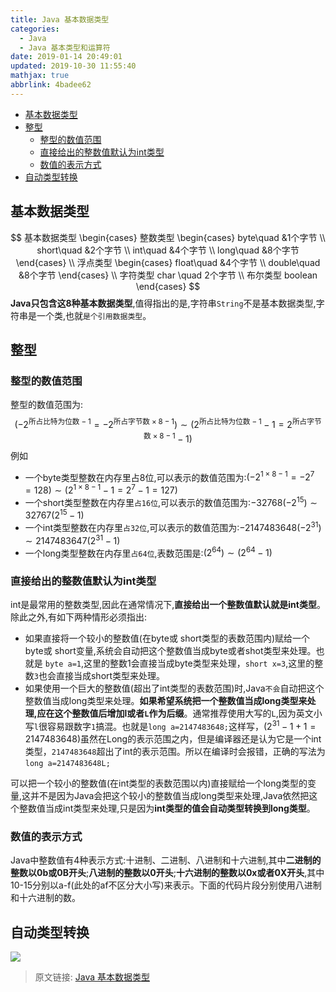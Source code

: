 ```yaml
---
title: Java 基本数据类型
categories: 
  - Java
  - Java 基本类型和运算符
date: 2019-01-14 20:49:01
updated: 2019-10-30 11:55:40
mathjax: true
abbrlink: 4badee62
---
```

- [基本数据类型](/blog/html/4badee62/#基本数据类型)
- [整型](/blog/html/4badee62/#整型)
    - [整型的数值范围](/blog/html/4badee62/#整型的数值范围)
    - [直接给出的整数值默认为int类型](/blog/html/4badee62/#直接给出的整数值默认为int类型)
    - [数值的表示方式](/blog/html/4badee62/#数值的表示方式)
- [自动类型转换](/blog/html/4badee62/#自动类型转换)

<!--more-->
<script src="https://cdn.bootcss.com/jquery/3.4.0/jquery.slim.min.js"></script>
<script>$(document).ready(function () {$(".post-body > ul:nth-child(1)").hide();});</script>

<!--end-->
## 基本数据类型  ##
$$
基本数据类型
\begin{cases}
整数类型
\begin{cases}
byte\quad &1个字节 \\
short\quad &2个字节 \\
int\quad &4个字节 \\
long\quad &8个字节
\end{cases} \\
浮点类型 \begin{cases}
float\quad &4个字节 \\
double\quad &8个字节
\end{cases} \\
字符类型 char \quad 2个字节 \\
布尔类型 boolean
\end{cases}
$$
**Java只包含这8种基本数据类型**,值得指出的是,字符串`String`不是基本数据类型,字符串是一个类,也就`是个引用数据类型`。
## 整型 ##
### 整型的数值范围 ###
整型的数值范围为:
 $$(-2^{\text{所占比特为位数}-1}=-2^{\text{所占字节数}\times 8-1})\sim (2^{\text{所占比特为位数}-1}-1=2^{\text{所占字节数}\times 8-1}-1)$$例如
- 一个byte类型整数在内存里占8位,可以表示的数值范围为:$(-2^{1\times 8 -1}=-2^7=128)\sim (2^{1\times 8 -1}-1=2^7-1=127)$
- 一个short类型整数在内存里`占16位`,可以表示的数值范围为:$-32768(-2^{15})\sim 32767(2^{15}-1)$
- 一个int类型整数在内存里`占32位`,可以表示的数值范围为:$-2147483648(-2^{31})\sim 2147483647(2^{31}-1)$
- 一个long类型整数在内存里`占64位`,表数范围是:$(2^{64})\sim (2^{64}-1)$

### 直接给出的整数值默认为int类型 ###
int是最常用的整数类型,因此在通常情况下,**直接给出一个整数值默认就是int类型**。除此之外,有如下两种情形必须指出:
- 如果直接将一个较小的整数值(在byte或 short类型的表数范围内)赋给一个byte或 short变量,系统会自动把这个整数值当成byte或者shot类型来处理。也就是 `byte a=1`,这里的整数1会直接当成byte类型来处理，`short x=3`,这里的整数`3`也会直接当成short类型来处理。
- 如果使用一个巨大的整数值(超出了int类型的表数范围)时,Java`不会`自动把这个整数值当成long类型来处理。**如果希望系统把一个整数值当成long类型来处理,应在这个整数值后增加l或者`L`作为后缀**。通常推荐使用大写的`L`,因为英文小写`l`很容易跟数字`1`搞混。也就是`long a=2147483648;`这样写，$(2^31-1+1=2147483648)$虽然在Long的表示范围之内，但是编译器还是认为它是一个int类型，`2147483648`超出了int的表示范围。所以在编译时会报错，正确的写法为`long a=2147483648L;`

可以把一个较小的整数值(在int类型的表数范围以内)直接赋给一个long类型的变量,这并不是因为Java会把这个较小的整数值当成long类型来处理,Java依然把这个整数值当成int类型来处理,只是因为**int类型的值会自动类型转换到long类型**。
### 数值的表示方式 ###
Java中整数值有4种表示方式:十进制、二进制、八进制和十六进制,其中**二进制的整数以0b或0B开头**;**八进制的整数以0开头**;**十六进制的整数以0x或者0X开头**,其中10-15分别以a-f(此处的af不区分大小写)来表示。下面的代码片段分别使用八进制和十六进制的数。

## 自动类型转换 ##
![](https://image-1257720033.cos.ap-shanghai.myqcloud.com/blog/Java/ShuJuLeiXing/1.png)
>原文链接: [Java 基本数据类型](https://lanlan2017.github.io/blog/4badee62/)